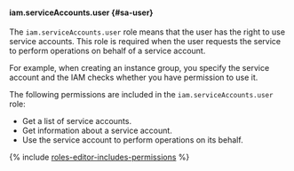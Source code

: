#### iam.serviceAccounts.user {#sa-user}

The `iam.serviceAccounts.user` role means that the user has the right to use service accounts.
This role is required when the user requests the service to perform operations on behalf of a service account.

For example, when creating an instance group, you specify the service account and the IAM checks whether you have permission to use it.

The following permissions are included in the `iam.serviceAccounts.user` role:

* Get a list of service accounts.
* Get information about a service account.
* Use the service account to perform operations on its behalf.

{% include [roles-editor-includes-permissions](iam/roles-editor-includes-permissions.md) %}